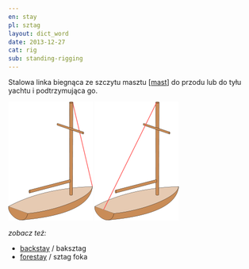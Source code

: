 ```yaml
---
en: stay
pl: sztag
layout: dict_word
date: 2013-12-27
cat: rig
sub: standing-rigging
---
```


Stalowa linka biegnąca ze szczytu masztu [[mast](/dict/m/mast/)] do przodu lub do tyłu yachtu i podtrzymująca go.

![stay](/img/dict/stay.png)
![backstay](/img/dict/backstay.png)

*zobacz też:*

* [backstay](/dict/b/backstay/) / baksztag
* [forestay](/dict/forestay/) / sztag foka

